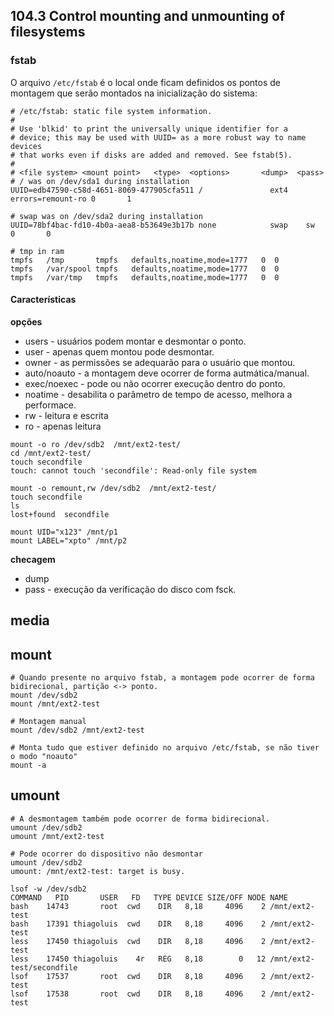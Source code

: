 ## 104.3 Control mounting and unmounting of filesystems

### fstab

O arquivo `/etc/fstab` é o local onde ficam definidos os pontos de montagem que serão montados na inicialização do sistema:

```
# /etc/fstab: static file system information.
#
# Use 'blkid' to print the universally unique identifier for a
# device; this may be used with UUID= as a more robust way to name devices
# that works even if disks are added and removed. See fstab(5).
#
# <file system> <mount point>   <type>  <options>       <dump>  <pass>
# / was on /dev/sda1 during installation
UUID=edb47590-c58d-4651-8069-477905cfa511 /               ext4   errors=remount-ro 0       1

# swap was on /dev/sda2 during installation
UUID=78bf4bac-fd10-4b0a-aea8-b53649e3b17b none            swap    sw              0       0

# tmp in ram
tmpfs   /tmp       tmpfs   defaults,noatime,mode=1777   0  0
tmpfs   /var/spool tmpfs   defaults,noatime,mode=1777   0  0
tmpfs   /var/tmp   tmpfs   defaults,noatime,mode=1777   0  0
```

#### Características

**opções**
* users - usuários podem montar e desmontar o ponto.
* user - apenas quem montou pode desmontar.
* owner - as permissões se adequarão para o usuário que montou.
* auto/noauto - a montagem deve ocorrer de forma autmática/manual.
* exec/noexec - pode ou não ocorrer execução dentro do ponto.
* noatime - desabilita o parâmetro de tempo de acesso, melhora a performace.
* rw - leitura e escrita
* ro - apenas leitura

```
mount -o ro /dev/sdb2  /mnt/ext2-test/
cd /mnt/ext2-test/
touch secondfile
touch: cannot touch 'secondfile': Read-only file system

mount -o remount,rw /dev/sdb2  /mnt/ext2-test/
touch secondfile
ls
lost+found  secondfile

mount UID="x123" /mnt/p1
mount LABEL="xpto" /mnt/p2
```

**checagem**
* dump
* pass - execução da verificação do disco com fsck.

## media

## mount

```
# Quando presente no arquivo fstab, a montagem pode ocorrer de forma bidirecional, partição <-> ponto.
mount /dev/sdb2
mount /mnt/ext2-test

# Montagem manual
mount /dev/sdb2 /mnt/ext2-test

# Monta tudo que estiver definido no arquivo /etc/fstab, se não tiver o modo "noauto"
mount -a
```

## umount

```
# A desmontagem também pode ocorrer de forma bidirecional.
umount /dev/sdb2
umount /mnt/ext2-test

# Pode ocorrer do dispositivo não desmontar
umount /dev/sdb2
umount: /mnt/ext2-test: target is busy.

lsof -w /dev/sdb2
COMMAND   PID       USER   FD   TYPE DEVICE SIZE/OFF NODE NAME
bash    14743       root  cwd    DIR   8,18     4096    2 /mnt/ext2-test
bash    17391 thiagoluis  cwd    DIR   8,18     4096    2 /mnt/ext2-test
less    17450 thiagoluis  cwd    DIR   8,18     4096    2 /mnt/ext2-test
less    17450 thiagoluis    4r   REG   8,18        0   12 /mnt/ext2-test/secondfile
lsof    17537       root  cwd    DIR   8,18     4096    2 /mnt/ext2-test
lsof    17538       root  cwd    DIR   8,18     4096    2 /mnt/ext2-test
```
